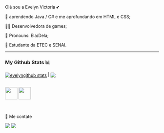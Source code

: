  Olá sou a Evelyn Victoria 💕



<p>🧠 aprendendo Java / C#  e me aprofundando em HTML e CSS; </p>
<p>👩‍💻  Desenvolvedora de games;</p>
<p>📍 Pronouns: Ela/Dela;</p>
<p>📕 Estudante da ETEC e SENAI.</p>

<hr>
<!--ícones e imagem das estatísticas-->
  <h3>My Github Stats 📊</h3>
  <a href="https://github.com/anuraghazra/github-readme-stats"><img align="center" src="https://github-readme-stats.vercel.app/api?username=evelynvic23&show_icons=true&include_all_commits=true&theme=radical&hide_border=false" alt="evelyngithub stats" /></a>
  | <a href="https://github.com/anuraghazra/github-readme-stats"><img align="center" src="https://github-readme-stats.vercel.app/api/top-langs/?username=evelynvic23&layout=compact&theme=radical&hide_border=false" /></a>
  
<br>
<br>

 <img src="https://cdn.jsdelivr.net/gh/devicons/devicon/icons/java/java-original.svg" width="40" height="40"/>  <img src="https://cdn.jsdelivr.net/gh/devicons/devicon/icons/git/git-original.svg" width="40" height="40"/>
 
 

<br>
<!--links para contato-->
<div>
  <p>📩 Me contate</p>
  <a href = "mailto:evelynvic23toria10@gmail.com"><img src="https://img.shields.io/badge/Gmail-D14836?style=for-the-badge&logo=gmail&logoColor=white" target="_blank"></a>
  <a href="https://www.linkedin.com/in/evelyn-victoria-da-silva-santos-78aa8824b/" target="_blank"><img src="https://img.shields.io/badge/-LinkedIn-%230077B5?style=for-the-badge&logo=linkedin&logoColor=white" target="_blank"></a> 
</div>


